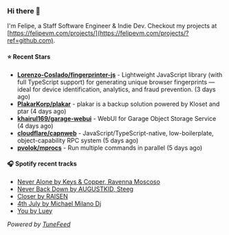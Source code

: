 ### Hi there 👋

I'm Felipe, a Staff Software Engineer & Indie Dev. Checkout my projects at [https://felipevm.com/projects/](https://felipevm.com/projects/?ref=github.com).

#### ⭐ Recent Stars
- **[Lorenzo-Coslado/fingerprinter-js](https://github.com/Lorenzo-Coslado/fingerprinter-js)** - Lightweight JavaScript library (with full TypeScript support) for generating unique browser fingerprints — ideal for device identification, analytics, and fraud prevention. (3 days ago)
- **[PlakarKorp/plakar](https://github.com/PlakarKorp/plakar)** - plakar is a backup solution powered by Kloset and ptar (4 days ago)
- **[khairul169/garage-webui](https://github.com/khairul169/garage-webui)** - WebUI for Garage Object Storage Service (4 days ago)
- **[cloudflare/capnweb](https://github.com/cloudflare/capnweb)** - JavaScript/TypeScript-native, low-boilerplate, object-capability RPC system (5 days ago)
- **[pvolok/mprocs](https://github.com/pvolok/mprocs)** - Run multiple commands in parallel (5 days ago)

#### 🎧 Spotify recent tracks
- [Never Alone by Keys &amp; Copper, Ravenna Moscoso](https://open.spotify.com/track/6piPDfayuXglezmbGo23F4)
- [Never Back Down by AUGUSTKID, Steeg](https://open.spotify.com/track/5b2aT0oupLtuESAmnpdnyh)
- [Closer by RAISEN](https://open.spotify.com/track/3NJiyJo9pu8qpkNxLzX7XW)
- [4th July by Michael Milano Dj](https://open.spotify.com/track/54rVTMJ90RlMiCh88Ez8gM)
- [You by Luey](https://open.spotify.com/track/7zrtOiDGcXYUcApquoxHfq)

_Powered by [TuneFeed](https://tunefeed.app?ref=github.com)_
